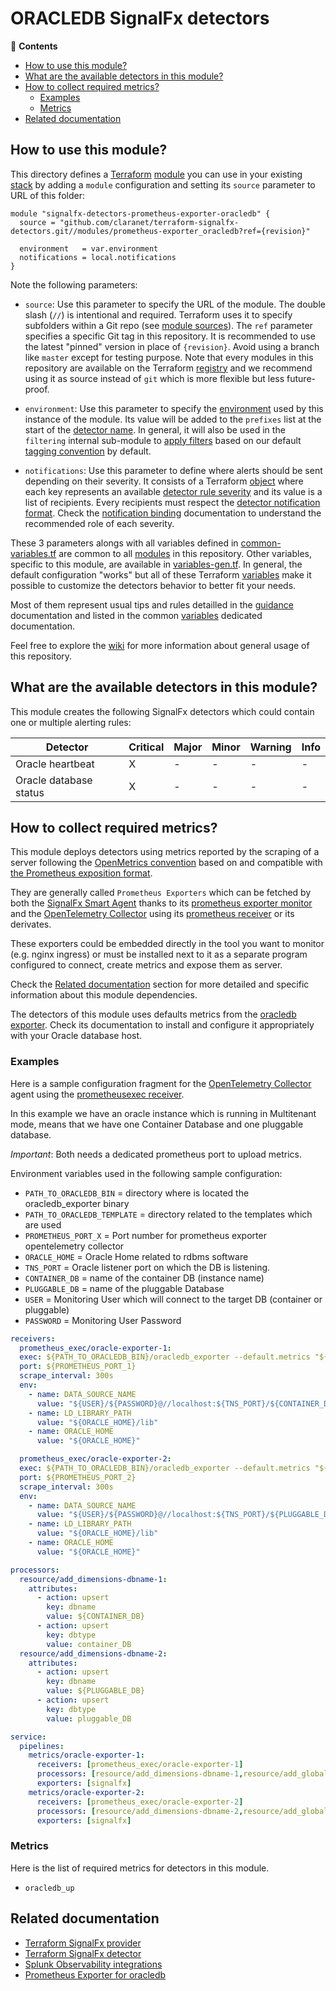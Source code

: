 # ORACLEDB SignalFx detectors

<!-- START doctoc generated TOC please keep comment here to allow auto update -->
<!-- DON'T EDIT THIS SECTION, INSTEAD RE-RUN doctoc TO UPDATE -->
:link: **Contents**

- [How to use this module?](#how-to-use-this-module)
- [What are the available detectors in this module?](#what-are-the-available-detectors-in-this-module)
- [How to collect required metrics?](#how-to-collect-required-metrics)
  - [Examples](#examples)
  - [Metrics](#metrics)
- [Related documentation](#related-documentation)

<!-- END doctoc generated TOC please keep comment here to allow auto update -->

## How to use this module?

This directory defines a [Terraform](https://www.terraform.io/)
[module](https://www.terraform.io/docs/modules/usage.html) you can use in your
existing [stack](https://github.com/claranet/terraform-signalfx-detectors/wiki/Getting-started#stack) by adding a
`module` configuration and setting its `source` parameter to URL of this folder:

```hcl
module "signalfx-detectors-prometheus-exporter-oracledb" {
  source = "github.com/claranet/terraform-signalfx-detectors.git//modules/prometheus-exporter_oracledb?ref={revision}"

  environment   = var.environment
  notifications = local.notifications
}
```

Note the following parameters:

* `source`: Use this parameter to specify the URL of the module. The double slash (`//`) is intentional  and required.
  Terraform uses it to specify subfolders within a Git repo (see [module
  sources](https://www.terraform.io/docs/modules/sources.html)). The `ref` parameter specifies a specific Git tag in
  this repository. It is recommended to use the latest "pinned" version in place of `{revision}`. Avoid using a branch
  like `master` except for testing purpose. Note that every modules in this repository are available on the Terraform
  [registry](https://registry.terraform.io/modules/claranet/detectors/signalfx) and we recommend using it as source
  instead of `git` which is more flexible but less future-proof.

* `environment`: Use this parameter to specify the
  [environment](https://github.com/claranet/terraform-signalfx-detectors/wiki/Getting-started#environment) used by this
  instance of the module.
  Its value will be added to the `prefixes` list at the start of the [detector
  name](https://github.com/claranet/terraform-signalfx-detectors/wiki/Templating#example).
  In general, it will also be used in the `filtering` internal sub-module to [apply
  filters](https://github.com/claranet/terraform-signalfx-detectors/wiki/Guidance#filtering) based on our default
  [tagging convention](https://github.com/claranet/terraform-signalfx-detectors/wiki/Tagging-convention) by default.

* `notifications`: Use this parameter to define where alerts should be sent depending on their severity. It consists
  of a Terraform [object](https://www.terraform.io/docs/configuration/types.html#object-) where each key represents an available
  [detector rule severity](https://docs.splunk.com/observability/alerts-detectors-notifications/create-detectors-for-alerts.html#severity)
  and its value is a list of recipients. Every recipients must respect the [detector notification
  format](https://registry.terraform.io/providers/splunk-terraform/signalfx/latest/docs/resources/detector#notification-format).
  Check the [notification binding](https://github.com/claranet/terraform-signalfx-detectors/wiki/Notifications-binding)
  documentation to understand the recommended role of each severity.

These 3 parameters alongs with all variables defined in [common-variables.tf](common-variables.tf) are common to all
[modules](../) in this repository. Other variables, specific to this module, are available in
[variables-gen.tf](variables-gen.tf).
In general, the default configuration "works" but all of these Terraform
[variables](https://www.terraform.io/docs/configuration/variables.html) make it possible to
customize the detectors behavior to better fit your needs.

Most of them represent usual tips and rules detailled in the
[guidance](https://github.com/claranet/terraform-signalfx-detectors/wiki/Guidance) documentation and listed in the
common [variables](https://github.com/claranet/terraform-signalfx-detectors/wiki/Variables) dedicated documentation.

Feel free to explore the [wiki](https://github.com/claranet/terraform-signalfx-detectors/wiki) for more information about
general usage of this repository.

## What are the available detectors in this module?

This module creates the following SignalFx detectors which could contain one or multiple alerting rules:

|Detector|Critical|Major|Minor|Warning|Info|
|---|---|---|---|---|---|
|Oracle heartbeat|X|-|-|-|-|
|Oracle database status|X|-|-|-|-|

## How to collect required metrics?

This module deploys detectors using metrics reported by the
scraping of a server following the [OpenMetrics convention](https://openmetrics.io/) based on and compatible with [the Prometheus
exposition format](https://github.com/prometheus/docs/blob/main/content/docs/instrumenting/exposition_formats.md#openmetrics-text-format).

They are generally called `Prometheus Exporters` which can be fetched by both the [SignalFx Smart Agent](https://github.com/signalfx/signalfx-agent)
thanks to its [prometheus exporter monitor](https://github.com/signalfx/signalfx-agent/blob/main/docs/monitors/prometheus-exporter.md) and the
[OpenTelemetry Collector](https://github.com/signalfx/splunk-otel-collector) using its [prometheus
receiver](https://github.com/open-telemetry/opentelemetry-collector-contrib/tree/main/receiver/prometheusreceiver) or its derivates.

These exporters could be embedded directly in the tool you want to monitor (e.g. nginx ingress) or must be installed next to it as
a separate program configured to connect, create metrics and expose them as server.


Check the [Related documentation](#related-documentation) section for more detailed and specific information about this module dependencies.

The detectors of this module uses defaults metrics from the [oracledb exporter](https://github.com/iamseth/oracledb_exporter).
Check its documentation to install and configure it appropriately with your Oracle database host.

### Examples

Here is a sample configuration fragment for the [OpenTelemetry Collector](https://opentelemetry.io/docs/collector/) agent using
the [prometheusexec receiver](https://github.com/open-telemetry/opentelemetry-collector-contrib/tree/main/receiver/prometheusexecreceiver).

In this example we have an oracle instance which is running in Multitenant mode, means that we have one Container Database and one pluggable database. 

_Important_: Both needs a dedicated prometheus port to upload metrics.

Environment variables used in the following sample configuration: 

- `PATH_TO_ORACLEDB_BIN` = directory where is located the oracledb_exporter binary
- `PATH_TO_ORACLEDB_TEMPLATE` = directory related to the templates which are used 
- `PROMETHEUS_PORT_X` = Port number for prometheus exporter opentelemetry collector
- `ORACLE_HOME` = Oracle Home related to rdbms software
- `TNS_PORT` = Oracle listener port on which the DB is listening.
- `CONTAINER_DB` = name of the container DB (instance name)
- `PLUGGABLE_DB` = name of the pluggable Database
- `USER` = Monitoring User which will connect to the target DB (container or pluggable)
- `PASSWORD` = Monitoring User Password


```yaml
receivers:
  prometheus_exec/oracle-exporter-1:
  exec: ${PATH_TO_ORACLEDB_BIN}/oracledb_exporter --default.metrics "${PATH_TO_ORACLEDB_TEMPLATE}/default-metrics.toml" --log.level error --web.listen-address :{{port}}
  port: ${PROMETHEUS_PORT_1}
  scrape_interval: 300s
  env:
    - name: DATA_SOURCE_NAME
      value: "${USER}/${PASSWORD}@//localhost:${TNS_PORT}/${CONTAINER_DB}"
    - name: LD_LIBRARY_PATH
      value: "${ORACLE_HOME}/lib"
    - name: ORACLE_HOME
      value: "${ORACLE_HOME}"

  prometheus_exec/oracle-exporter-2:
  exec: ${PATH_TO_ORACLEDB_BIN}/oracledb_exporter --default.metrics "${PATH_TO_ORACLEDB_TEMPLATE}/default-metrics.toml" --log.level error --web.listen-address :{{port}}
  port: ${PROMETHEUS_PORT_2}
  scrape_interval: 300s
  env:
    - name: DATA_SOURCE_NAME
      value: "${USER}/${PASSWORD}@//localhost:${TNS_PORT}/${PLUGGABLE_DB}"
    - name: LD_LIBRARY_PATH
      value: "${ORACLE_HOME}/lib"
    - name: ORACLE_HOME
      value: "${ORACLE_HOME}"

processors:
  resource/add_dimensions-dbname-1:
    attributes:
      - action: upsert
        key: dbname
        value: ${CONTAINER_DB}
      - action: upsert
        key: dbtype
        value: container_DB
  resource/add_dimensions-dbname-2:
    attributes:
      - action: upsert
        key: dbname
        value: ${PLUGGABLE_DB}
      - action: upsert
        key: dbtype
        value: pluggable_DB

service:
  pipelines:
    metrics/oracle-exporter-1:
      receivers: [prometheus_exec/oracle-exporter-1]
      processors: [resource/add_dimensions-dbname-1,resource/add_global_dimensions]
      exporters: [signalfx]
    metrics/oracle-exporter-2:
      receivers: [prometheus_exec/oracle-exporter-2]
      processors: [resource/add_dimensions-dbname-2,resource/add_global_dimensions]
      exporters: [signalfx]
```


### Metrics


Here is the list of required metrics for detectors in this module.

* `oracledb_up`




## Related documentation

* [Terraform SignalFx provider](https://registry.terraform.io/providers/splunk-terraform/signalfx/latest/docs)
* [Terraform SignalFx detector](https://registry.terraform.io/providers/splunk-terraform/signalfx/latest/docs/resources/detector)
* [Splunk Observability integrations](https://docs.splunk.com/Observability/gdi/get-data-in/integrations.html)
* [Prometheus Exporter for oracledb](https://github.com/iamseth/oracledb_exporter)
